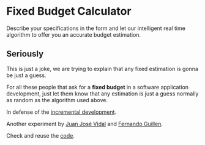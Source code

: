 # Fixed Budget Calculator

Describe your specifications in the form and let our intelligent real time algorithm
to offer you an accurate budget estimation.

## Seriously

This is just a joke, we are trying to explain that any fixed estimation
is gonna be just a guess.

For all these people that ask for a **fixed budget** in a
software application development, just let them know that
any estimation is just a guess normally as random as the
algorithm used above.

In defense of the [incremental development](http://en.wikipedia.org/wiki/Iterative_and_incremental_development).

Another experiment by
[Juan José Vidal](https://twitter.com/#!/j2vidal) and
[Fernando Guillen](http://fernandoguillen.info).

Check and reuse the [code](https://github.com/fguillen/FixedBudgetCalculator).